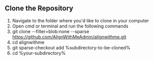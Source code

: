 ## Clone the Repository

1. Navigate to the folder where you'd like to clone in your computer
2. Open cmd or terminal and run the following commands
3. git clone --filter=blob:none --sparse  https://github.com/AlignWithMeAdmin/alignwithme.git
4. cd alignwithme
5. git sparse-checkout add %subdirectory-to-be-cloned%
6. cd %your-subdirectory%